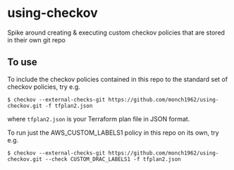 # using-checkov
Spike around creating & executing custom checkov policies that are stored in their own git repo


## To use

To include the checkov policies contained in this repo to the standard set of checkov policies, try e.g.

`$ checkov --external-checks-git https://github.com/monch1962/using-checkov.git -f tfplan2.json`

where `tfplan2.json` is your Terraform plan file in JSON format.

To run just the AWS_CUSTOM_LABELS1 policy in this repo on its own, try e.g.

`$ checkov --external-checks-git https://github.com/monch1962/using-checkov.git --check CUSTOM_DRAC_LABELS1 -f tfplan2.json`
